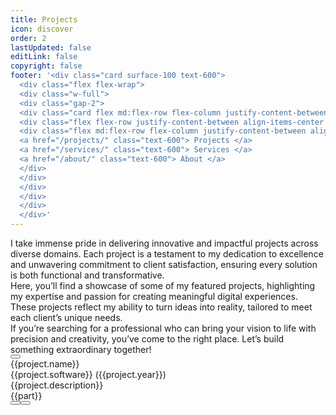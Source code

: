 ```yaml
---
title: Projects
icon: discover
order: 2
lastUpdated: false
editLink: false
copyright: false
footer: '<div class="card surface-100 text-600">
  <div class="flex flex-wrap">
  <div class="w-full">
  <div class="gap-2">
  <div class="card flex md:flex-row flex-column justify-content-between flex-grow-1 my-4 align-item-center gap-4">
  <div class="flex flex-row justify-content-between align-items-center gap-2 m-auto">Copyright © 2022</div>
  <div class="flex md:flex-row flex-column justify-content-between align-items-center gap-4">
  <a href="/projects/" class="text-600"> Projects </a>
  <a href="/services/" class="text-600"> Services </a>
  <a href="/about/" class="text-600"> About </a>
  </div>
  </div>
  </div>
  </div>
  </div>
  </div>'
---
```


<div class="flex flex-column gap-4 my-6">
    <div>I take immense pride in delivering innovative and impactful projects across diverse domains. Each project is a testament to my dedication to excellence and unwavering commitment to client satisfaction, ensuring every solution is both functional and transformative.</div>
    <div>Here, you’ll find a showcase of some of my featured projects, highlighting my expertise and passion for creating meaningful digital experiences. These projects reflect my ability to turn ideas into reality, tailored to meet each client’s unique needs.</div>
    <div>If you’re searching for a professional who can bring your vision to life with precision and creativity, you’ve come to the right place. Let’s build something extraordinary together!</div>
    <div>
        <a href="https://cal.com/stackseekers" size="large" color="deeppink" class="flex justify-content-center text-center no-underline mt-4"> 
            <Button label="Schedule Meeting" icon="pi pi-calendar-clock" severity="primary" raised rounded />
        </a>
    </div>
</div>

<div class="grid my-6">
    <div class="vp-feature-item col-12 shadow-1 p-4" v-for= "(project, index) in projects">
        <div>
            <div itemprop="name" class="text-4xl font-bold">{{project.name}}</div> 
            <div class="text-xl mt-2" itemprop="operatingSystem">{{project.software}} <span class="text-sm mt-2" >({{project.year}})</span></div>
        </div>
        <div class="surface-card flex md:flex-row flex-column" itemscope itemtype="https://schema.org/SoftwareApplication">
            <div class="md:col-6 col-12">
                <div class="my-4 text-xl">{{project.description}}</div>
                <div class="flex grid mt-4 p-2">
                    <Tag style="border: 2px solid var(--border-color); background: transparent; color: var(--text-color)" v-for="part in project.skills" :key="part" :value="part" class="m-1">
                        <div class="flex items-center gap-2 px-1">
                            <i class="pi pi-cog" style="font-size: 1rem"></i>
                            <span class="text-base">{{part}}</span>
                        </div>
                    </Tag>
                </div>
                <div class="flex flex-row justify-content-between align-items-center gap-2">
                    <a v-if="project.link" :href="project.link" target="_blank" class="w-full flex flex-row no-underline mt-4">
                        <Button label="Live Demo" icon="pi pi-angle-double-right" severity="help" raised rounded />
                    </a>
                    <a v-if="project.codeLink" :href="project.codeLink" target="_blank" class="w-full flex flex-row no-underline mt-4">
                        <Button label="Repo" icon="pi pi-github" severity="contrast" raised rounded />
                    </a>
                </div>
            </div>
            <div class="md:col-6 col-12">
                <link itemprop="applicationCategory" :href="project.schema" />
                <div class="w-full flex flex-row">
                    <Image :src="project.img" class="" :alt="project.altText" width="100%"/>
                    <Image v-if="project.imgMobile" :src="project.imgMobile" class="" :alt="project.altText" width="100%"/>
                </div>
            </div>  
        </div>
  </div>
</div>

<script setup lang="ts">
const projects= [
    {
        name: "Partner Dashboard Upstox",
        description: "Open a sub-broker account with Upstox.",
        skills: ["AngularJS", "MongoDB", "MSSQL", "LoopbackJS"],
        software: "Web",
        features: [
            {
                name:'Feature'
            }
        ],
        year: "2017",
        schema: "https://schema.org/BusinessApplication",
        link: "https://upstox.com/sub-broker/",
        img: "/img/projects/partnerUpstox.png",
        altText: "Open a sub-broker account with Upstox."
    },
    {
        name: "Open Demat Account for Upstox",
        description: "Open a Demat Account Online: Demat Account Opening at Upstox",
        skills: ["AngularJS", "MongoDB", "MSSQL", "LoopbackJS","Digital Ocean"],
        software: "Web",
        features: [
            {
                name:'Feature'
            }
        ],
        year: "2018",
        schema: "https://schema.org/BusinessApplication",
        link: "https://upstox.com/open-demat-account/",
        img: "/img/projects/openDemat.png",
        altText: "Open a Demat Account Online: Demat Account Opening at Upstox"
    },
    {
        name: "Catch That Bus",
        description: "Book Malaysia and Singapore bus tickets online.",
        skills: ["Javascript", "ES6", "VueJs", "Vuex","Vite","Axios","API integration", "Responsive", "ExpressJS", "MongoDB", "git", "EC2",  "eslint", "prettier"],
        software: "Web",
        features: [
            {
                name:'Feature'
            }
        ],
        year: "2019",
        schema: "https://schema.org/DeveloperApplication",
        link: "https://m.catchthatbus.com",
        img: "/img/projects/catchthatbus.gif",
        altText: "Book Malaysia and Singapore bus tickets online. | CatchThatBus"
    },
    {
        name: "Trokka Attraction",
        description: "Book Attractions and Tours for Your Next Holiday",
        skills: ["Javascript", "ES6", "VueJs", "Vuex","Axios","API integration", "Responsive", "ExpressJS", "MongoDB", "git", "EC2"],
        software: "Web",
        features: [
            {
                name:'Feature'
            }
        ],
        year: "2019",
        schema: "https://schema.org/DeveloperApplication",
        link: "https://m.trokka.com/attraction",
        img: "/img/projects/trokka.gif",
        altText: "Trokka.com | Book Attractions and Tours for Your Next Holiday"
    },
    {
        name: "CallMatrix",
        description: "Call Intelligence, Marketing, and Analytics Platform",
        skills: ["NodeJS", "MongoDB", "MSSQL", "HapiJS","Digital Ocean"],
        software: "Web",
        features: [
            {
                name:'Feature'
            }
        ],
        year: "2015",
        schema: "https://schema.org/BusinessApplication",
        link: "http://app.callmatrix.io/#/signup",
        img: "/img/projects/callmatrix.png",
        altText: "CallMatrix - Call Intelligence, Marketing, and Analytics Platform"
    },
    {
        name: "Recipes",
        description: "Recipes: Social Network",
        skills: ["Javascript", "ES6", "Vue3", "Pinia","Vite","Axios","Express", "Responsive", "API integration", "MongoDB", "git", "EC2", "eslint", "prettier"],
        software: "Web",
        features: [
            {
                name:'Feature'
            }
        ],
        year: "2020",
        schema: "https://schema.org/DeveloperApplication",
        link: "http://recipes-client.s3-website.ap-south-1.amazonaws.com/",
        codeLink: "https://github.com/heartstchr/recipe",
        img: "/img/projects/recepie.gif",
        altText: "Recipes - Social Network | Recipes"
    },
    {
        name: "Quatar Airways widget",
        description: "Book flights to destinations around the world with Qatar Airways and fly on board an award-winning airline. Enjoy special fares, collect Avios, and more.",
        skills: ["Javascript", "ES6", "Vue3","Landingi", "Pinia","Vite","Axios","Express", "Responsive", "API integration", "MongoDB", "git", "EC2", "eslint", "prettier"],
        software: "Web",
        features: [
            {
                name:'Feature'
            }
        ],
        year: "2021",
        schema: "https://schema.org/DeveloperApplication",
        link: "https://www.qatarairways.com/en-us/homepage.html",
        img: "/img/projects/quatar.png",
        altText: "Quatar Airways"
    },
    {
        name: "Tv maze",
        description: "TVmaze: Add TV information to your website or app.",
        skills: ["Javascript", "ES6", "VueJs", "Vuex","Vite","Axios","API integration", "Responsive", "API integration", "MongoDB", "git", "EC2", "eslint", "prettier"],
        software: "Web",
        features: [
            {
                name:'Feature'
            }
        ],
        year: "2020",
        schema: "https://schema.org/DeveloperApplication",
        link: "https://heartstchr.github.io/tvmaze/",
        codeLink: "https://github.com/heartstchr/tvshows",
        img: "/img/projects/tvmaze.gif",
        altText: "TVmaze - Add TV information to your website or app. | Tv maze"
    },
    {
        name: "Command Line Dictionary",
        description: "CLI for Dictionary",
        software: "Terminal",
        year: "2020",
        skills: ["inquirer", "commander", "plop", "eslint", "prettier"],
        schema: "https://schema.org/DeveloperApplication",
        codeLink: "https://github.com/heartstchr/dic",
        img: "/img/projects/dictionary.png",
        altText: "CLI for Dictionary"
    },
    {
        name: "Stock Market",
        description: "Consuming socket data and plotting a real-time D3 graph",
        skills: ["D3JS", "AngularJS", "NodeJS"],
        software: "Web",
        features: [
            {
                name:'Feature'
            }
        ],
        year: "2016",
        schema: "https://schema.org/BusinessApplication",
        codeLink: "https://github.com/heartstchr/StockMarket",
        img: "/img/projects/stocks.png",
        altText: "Consuming socket data and plotting a real-time D3 graph"
    },
    {
        name: "Catch That Bus APP",
        description: "IOS app for booking Malaysia and Singapore bus tickets online",
        skills: ["Cordova", "Javascript", "ES6", "VueJs", "Vuex","Axios","API integration", "Responsive", "ExpressJS", "MongoDB", "git","eslint", "prettier"],
        software: "IOS APP",
        schema: "https://schema.org/DeveloperApplication",
        link: "https://apps.apple.com/my/app/catchthatbus/id1025824078",
        img: "https://is1-ssl.mzstatic.com/image/thumb/Purple113/v4/ad/b9/3b/adb93b8f-08b6-ac23-8f9e-906f7b2529c2/pr_source.png/230x0w.png",
        altText: "IOS app for booking Malaysia and Singapore bus tickets online | CatchThatBus"
    },
    {
        name: "klang Sentral",
        description: "Book Malaysia and Singapore Bus Ticket Online",
        software: "Web",
        features: [
            {
                name:'Feature'
            }
        ],
        year: "2019",
        skills: ["NodeJS", "PHP"],
        schema: "https://schema.org/DeveloperApplication",
        link: "https://klangsentral.com/#/",
        img: "/img/projects/klang.gif",
        altText: "Book Malaysia and Singapore Bus Ticket Online | klangsentral"
    }
]
</script>
